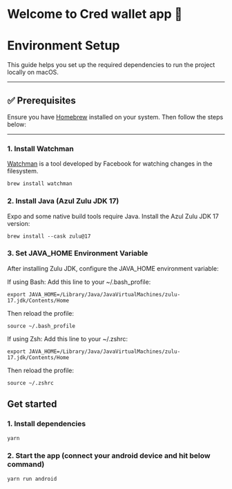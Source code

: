 # Welcome to Cred wallet app 👋

# Environment Setup

This guide helps you set up the required dependencies to run the project locally on macOS.

---

## ✅ Prerequisites

Ensure you have [Homebrew](https://brew.sh/) installed on your system. Then follow the steps below:

---

### 1. Install Watchman

[Watchman](https://facebook.github.io/watchman/) is a tool developed by Facebook for watching changes in the filesystem.

```
brew install watchman
````

### 2. Install Java (Azul Zulu JDK 17)
Expo and some native build tools require Java. Install the Azul Zulu JDK 17 version:
```
brew install --cask zulu@17
```

### 3. Set JAVA_HOME Environment Variable
After installing Zulu JDK, configure the JAVA_HOME environment variable:

If using Bash:
Add this line to your ~/.bash_profile:

```
export JAVA_HOME=/Library/Java/JavaVirtualMachines/zulu-17.jdk/Contents/Home
```

Then reload the profile:
```
source ~/.bash_profile
```

If using Zsh:
Add this line to your ~/.zshrc:
```
export JAVA_HOME=/Library/Java/JavaVirtualMachines/zulu-17.jdk/Contents/Home
```

Then reload the profile:
```
source ~/.zshrc
```


## Get started

### 1. Install dependencies

   ```bash
   yarn
   ```

### 2. Start the app (connect your android device and hit below command)

   ```bash
   yarn run android
   ```
